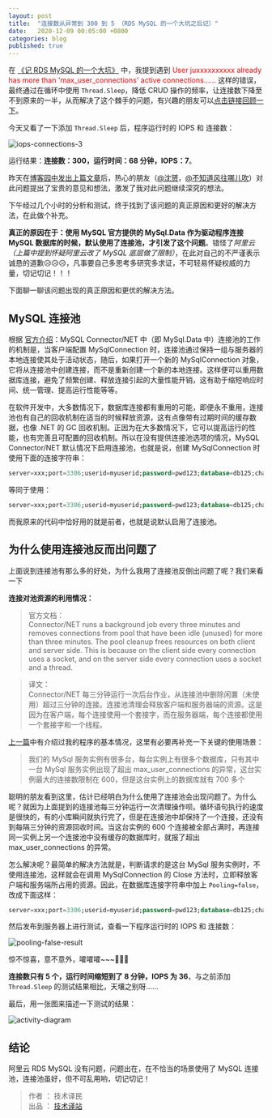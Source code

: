 ```yaml
---
layout: post
title:  "连接数从异常到 300 到 5 （RDS MySQL 的一个大坑之后记）"
date:   2020-12-09 00:05:00 +0800
categories: blog
published: true
---
```


在 [《记 RDS MySQL 的一个大坑》](https://ittranslator.cn/blog/2020/12/07/max-user-connections-bug-fixed.html) 中，我提到遇到 <font color="red">User juxxxxxxxxxx already has more than 'max_user_connections' active connections……</font> 这样的错误，最终通过在循环中使用 `Thread.Sleep`，降低 CRUD 操作的频率，让连接数下降至不到原来的一半，从而解决了这个棘手的问题，有兴趣的朋友可以[点击链接回顾一下](https://ittranslator.cn/blog/2020/12/07/max-user-connections-bug-fixed.html)。

今天又看了一下添加 `Thread.Sleep` 后，程序运行时的 IOPS 和 连接数：

![iops-connections-3](https://ittranslator.cn/assets/images/202012/iops-connections-3.png)

运行结果：**连接数：300，运行时间：68 分钟，IOPS：7**。

昨天在[博客园中发出上篇文章](https://www.cnblogs.com/ittranslator/p/14094449.html)后，热心的朋友（[@沈赟](https://www.cnblogs.com/ittranslator/p/14094449.html#4766142)，[@不知道风往哪儿吹](https://www.cnblogs.com/ittranslator/p/14094449.html#4766160)）对此问题提出了宝贵的意见和想法，激发了我对此问题继续深究的想法。

下午经过几个小时的分析和测试，终于找到了该问题的真正原因和更好的解决方法，在此做个补充。

**真正的原因在于：使用 MySQL 官方提供的 MySql.Data 作为驱动程序连接 MySQL 数据库的时候，默认使用了连接池，才引发了这个问题**。错怪了*阿里云（上篇中提到怀疑阿里云改了 MySQL 底层做了限制）*，在此对自己的不严谨表示诚恳的道歉😥😥😥，凡事要自己多思考多研究多求证，不可轻易怀疑权威的力量，切记切记！！！

下面聊一聊该问题出现的真正原因和更优的解决方法。

## MySQL 连接池

根据 [官方介绍](https://dev.mysql.com/doc/connector-net/en/connector-net-connections-pooling.html)：MySQL Connector/NET 中（即 MySql.Data 中）连接池的工作的机制是，当客户端配置 MySqlConnection 时，连接池通过保持一组与服务器的本地连接使其处于活动状态，随后，如果打开一个新的 MySqlConnection 对象，它将从连接池中创建连接，而不是重新创建一个新的本地连接。这样便可以重用数据库连接，避免了频繁创建、释放连接引起的大量性能开销，这有助于缩短响应时间、统一管理、提高运行性能等等。

在软件开发中，大多数情况下，数据库连接都有重用的可能，即便永不重用，连接池也有自己的回收机制在适当的时候释放资源，这有点像带有过期时间的缓存数据，也像 .NET 的 GC 回收机制。正因为在大多数情况下，它可以提高运行的性能，也有完善且可配置的回收机制。所以在没有提供连接池选项的情况，MySQL Connector/NET 默认情况下启用连接池，也就是说，创建 MySqlConnection 时使用下面的连接字符串：

```sql
server=xxx;port=3306;userid=myuserid;password=pwd123;database=db125;charset=utf8;
```

等同于使用：

```sql
server=xxx;port=3306;userid=myuserid;password=pwd123;database=db125;charset=utf8;Pooling=true;
```

而我原来的代码中恰好用的就是前者，也就是说默认启用了连接池。

## 为什么使用连接池反而出问题了

上面说到连接池有那么多的好处，为什么我用了连接池反倒出问题了呢？我们来看一下

**连接对池资源的利用情况：**

> 官方文档：  
> Connector/NET runs a background job every three minutes and removes connections from pool that have been idle (unused) for more than three minutes. The pool cleanup frees resources on both client and server side. This is because on the client side every connection uses a socket, and on the server side every connection uses a socket and a thread.  

> 译文：  
> Connector/NET 每三分钟运行一次后台作业，从连接池中删除闲置（未使用）超过三分钟的连接。连接池清理会释放客户端和服务器端的资源。这是因为在客户端，每个连接使用一个套接字，而在服务器端，每个连接都使用一个套接字和一个线程。

[上一篇](https://www.cnblogs.com/ittranslator/p/14094449.html)中有介绍过我的程序的基本情况，这里有必要再补充一下关键的使用场景：

> 我们的 MySql 服务实例有很多台，每台实例上有很多个数据库，只有其中一台 MySql 服务实例出现了超出 max_user_connections 的异常，这台实例最大的连接数限制在 600，但是这台实例上的数据库就有 700 多个

聪明的朋友看到这里，估计已经明白为什么使用了连接池会出现问题了。为什么呢？就因为上面提到的连接池每三分钟运行一次清理操作呗。循环语句执行的速度是很快的，有的小库瞬间就执行完了，但是在连接池中却保持了一个连接，还没有到每隔三分钟的资源回收时间。当这台实例的 600 个连接被全部占满时，再连接同一实例上另一个连接池中没有缓存的数据库时，就报了超出 max_user_connections 的异常。

怎么解决呢？最简单的解决方法就是，判断请求的是这台 MySql 服务实例时，不使用连接池，这样就会在调用 MySqlConnection 的 Close 方法时，立即释放客户端和服务端所占用的资源。因此，在数据库连接字符串中加上 `Pooling=false`，改成下面这样：

```sql
server=xxx;port=3306;userid=myuserid;password=pwd123;database=db125;charset=utf8;Pooling=false;
```

然后发布到服务器上进行测试，查看一下程序运行时的 IOPS 和 连接数：

![pooling-false-result](https://ittranslator.cn/assets/images/202012/pooling-false-result.png)

惊不惊喜，意不意外，嚯嚯嚯~~~🥰🥰🥰

**连接数只有 5 个，运行时间缩短到了 8 分钟，IOPS 为 36**，与之前添加 `Thread.Sleep` 的测试结果相比，天壤之别呀……

<!-- `ClearPoolAsync` `ClearAllPoolsAsync` -->

最后，用一张图来描述一下测试的结果：

![activity-diagram](https://ittranslator.cn/assets/images/202012/activity-diagram.png)

## 结论

阿里云 RDS MySQL 没有问题，问题出在，在不恰当的场景使用了 MySQL 连接池，连接池虽好，但不可乱用哟，切记切记！

> 作者 ： 技术译民  
> 出品 ： [技术译站](https://ittranslator.cn/)

<!-- 
https://dev.mysql.com/doc/connector-net/en/connector-net-8-0-connection-options.html#connector-net-8-0-connection-options-classic-pooling

https://dev.mysql.com/doc/connector-net/en/connector-net-connections-pooling.html

https://dev.mysql.com/doc/connector-net/en/connector-net-connections-pooling.html

https://github.com/mysql-net/MySqlConnector/issues/211

https://github.com/mysql-net/MySqlConnector/issues/442 -->
